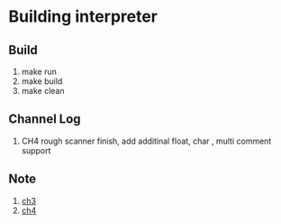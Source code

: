 # Building interpreter

## Build

1. make run 
2. make build
2. make clean

## Channel Log

1. CH4 rough scanner finish, add additinal float, char , multi comment support

## Note

1. [ch3](./note/ch3.md)
2. [ch4](./note/ch4.md)

